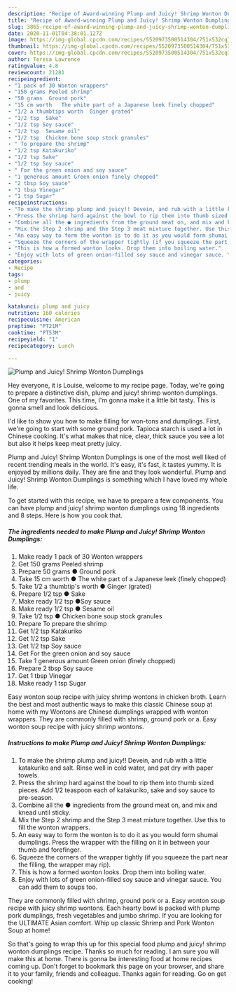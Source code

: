 ```yaml
---
description: "Recipe of Award-winning Plump and Juicy! Shrimp Wonton Dumplings"
title: "Recipe of Award-winning Plump and Juicy! Shrimp Wonton Dumplings"
slug: 3865-recipe-of-award-winning-plump-and-juicy-shrimp-wonton-dumplings
date: 2020-11-01T04:38:01.127Z
image: https://img-global.cpcdn.com/recipes/5520973500514304/751x532cq70/plump-and-juicy-shrimp-wonton-dumplings-recipe-main-photo.jpg
thumbnail: https://img-global.cpcdn.com/recipes/5520973500514304/751x532cq70/plump-and-juicy-shrimp-wonton-dumplings-recipe-main-photo.jpg
cover: https://img-global.cpcdn.com/recipes/5520973500514304/751x532cq70/plump-and-juicy-shrimp-wonton-dumplings-recipe-main-photo.jpg
author: Teresa Lawrence
ratingvalue: 4.8
reviewcount: 21281
recipeingredient:
- "1 pack of 30 Wonton wrappers"
- "150 grams Peeled shrimp"
- "50 grams  Ground pork"
- "15 cm worth   The white part of a Japanese leek finely chopped"
- "1/2 a thumbtips worth  Ginger grated"
- "1/2 tsp  Sake"
- "1/2 tsp Soy sauce"
- "1/2 tsp  Sesame oil"
- "1/2 tsp  Chicken bone soup stock granules"
- " To prepare the shrimp"
- "1/2 tsp Katakuriko"
- "1/2 tsp Sake"
- "1/2 tsp Soy sauce"
- " For the green onion and soy sauce"
- "1 generous amount Green onion finely chopped"
- "2 tbsp Soy sauce"
- "1 tbsp Vinegar"
- "1 tsp Sugar"
recipeinstructions:
- "To make the shrimp plump and juicy!! Devein, and rub with a little katakuriko and salt. Rinse well in cold water, and pat dry with paper towels."
- "Press the shrimp hard against the bowl to rip them into thumb sized pieces. Add 1/2 teaspoon each of katakuriko, sake and soy sauce to pre-season."
- "Combine all the ● ingredients from the ground meat on, and mix and knead until sticky."
- "Mix the Step 2 shrimp and the Step 3 meat mixture together. Use this to fill the wonton wrappers."
- "An easy way to form the wonton is to do it as you would form shumai dumplings. Press the wrapper with the filling on it in between your thumb and forefinger."
- "Squeeze the corners of the wrapper tightly (if you squeeze the part near the filling, the wrapper may rip)."
- "This is how a formed wonton looks. Drop them into boiling water."
- "Enjoy with lots of green onion-filled soy sauce and vinegar sauce. You can add them to soups too."
categories:
- Recipe
tags:
- plump
- and
- juicy

katakunci: plump and juicy 
nutrition: 160 calories
recipecuisine: American
preptime: "PT21M"
cooktime: "PT53M"
recipeyield: "1"
recipecategory: Lunch

---
```



![Plump and Juicy! Shrimp Wonton Dumplings](https://img-global.cpcdn.com/recipes/5520973500514304/751x532cq70/plump-and-juicy-shrimp-wonton-dumplings-recipe-main-photo.jpg)

Hey everyone, it is Louise, welcome to my recipe page. Today, we're going to prepare a distinctive dish, plump and juicy! shrimp wonton dumplings. One of my favorites. This time, I'm gonna make it a little bit tasty. This is gonna smell and look delicious.

I&#39;d like to show you how to make filling for won-tons and dumplings. First, we&#39;re going to start with some ground pork. Tapioca starch is used a lot in Chinese cooking. It&#39;s what makes that nice, clear, thick sauce you see a lot but also it helps keep meat pretty juicy.

Plump and Juicy! Shrimp Wonton Dumplings is one of the most well liked of recent trending meals in the world. It's easy, it's fast, it tastes yummy. It is enjoyed by millions daily. They are fine and they look wonderful. Plump and Juicy! Shrimp Wonton Dumplings is something which I have loved my whole life.


To get started with this recipe, we have to prepare a few components. You can have plump and juicy! shrimp wonton dumplings using 18 ingredients and 8 steps. Here is how you cook that.

<!--inarticleads1-->

##### The ingredients needed to make Plump and Juicy! Shrimp Wonton Dumplings:

1. Make ready 1 pack of 30 Wonton wrappers
1. Get 150 grams Peeled shrimp
1. Prepare 50 grams ● Ground pork
1. Take 15 cm worth  ● The white part of a Japanese leek (finely chopped)
1. Take 1/2 a thumbtip&#39;s worth ● Ginger (grated)
1. Prepare 1/2 tsp ● Sake
1. Make ready 1/2 tsp ●Soy sauce
1. Make ready 1/2 tsp ● Sesame oil
1. Take 1/2 tsp ● Chicken bone soup stock granules
1. Prepare  To prepare the shrimp
1. Get 1/2 tsp Katakuriko
1. Get 1/2 tsp Sake
1. Get 1/2 tsp Soy sauce
1. Get  For the green onion and soy sauce
1. Take 1 generous amount Green onion (finely chopped)
1. Prepare 2 tbsp Soy sauce
1. Get 1 tbsp Vinegar
1. Make ready 1 tsp Sugar


Easy wonton soup recipe with juicy shrimp wontons in chicken broth. Learn the best and most authentic ways to make this classic Chinese soup at home with my Wontons are Chinese dumplings wrapped with wonton wrappers. They are commonly filled with shrimp, ground pork or a. Easy wonton soup recipe with juicy shrimp wontons. 

<!--inarticleads2-->

##### Instructions to make Plump and Juicy! Shrimp Wonton Dumplings:

1. To make the shrimp plump and juicy!! Devein, and rub with a little katakuriko and salt. Rinse well in cold water, and pat dry with paper towels.
1. Press the shrimp hard against the bowl to rip them into thumb sized pieces. Add 1/2 teaspoon each of katakuriko, sake and soy sauce to pre-season.
1. Combine all the ● ingredients from the ground meat on, and mix and knead until sticky.
1. Mix the Step 2 shrimp and the Step 3 meat mixture together. Use this to fill the wonton wrappers.
1. An easy way to form the wonton is to do it as you would form shumai dumplings. Press the wrapper with the filling on it in between your thumb and forefinger.
1. Squeeze the corners of the wrapper tightly (if you squeeze the part near the filling, the wrapper may rip).
1. This is how a formed wonton looks. Drop them into boiling water.
1. Enjoy with lots of green onion-filled soy sauce and vinegar sauce. You can add them to soups too.


They are commonly filled with shrimp, ground pork or a. Easy wonton soup recipe with juicy shrimp wontons. Each hearty bowl is packed with plump pork dumplings, fresh vegetables and jumbo shrimp. If you are looking for the ULTIMATE Asian comfort. Whip up classic Shrimp and Pork Wonton Soup at home! 

So that's going to wrap this up for this special food plump and juicy! shrimp wonton dumplings recipe. Thanks so much for reading. I am sure you will make this at home. There is gonna be interesting food at home recipes coming up. Don't forget to bookmark this page on your browser, and share it to your family, friends and colleague. Thanks again for reading. Go on get cooking!
